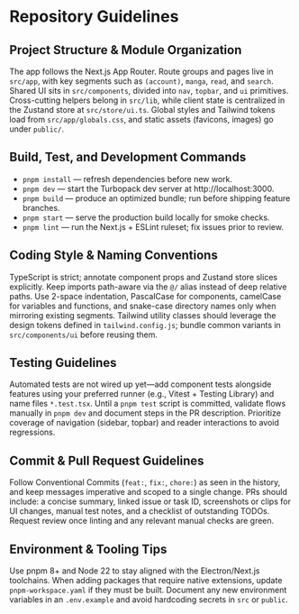 # Repository Guidelines

## Project Structure & Module Organization

The app follows the Next.js App Router. Route groups and pages live in `src/app`, with key segments such as `(account)`, `manga`, `read`, and `search`. Shared UI sits in `src/components`, divided into `nav`, `topbar`, and `ui` primitives. Cross-cutting helpers belong in `src/lib`, while client state is centralized in the Zustand store at `src/store/ui.ts`. Global styles and Tailwind tokens load from `src/app/globals.css`, and static assets (favicons, images) go under `public/`.

## Build, Test, and Development Commands

- `pnpm install` — refresh dependencies before new work.
- `pnpm dev` — start the Turbopack dev server at http://localhost:3000.
- `pnpm build` — produce an optimized bundle; run before shipping feature branches.
- `pnpm start` — serve the production build locally for smoke checks.
- `pnpm lint` — run the Next.js + ESLint ruleset; fix issues prior to review.

## Coding Style & Naming Conventions

TypeScript is strict; annotate component props and Zustand store slices explicitly. Keep imports path-aware via the `@/` alias instead of deep relative paths. Use 2-space indentation, PascalCase for components, camelCase for variables and functions, and snake-case directory names only when mirroring existing segments. Tailwind utility classes should leverage the design tokens defined in `tailwind.config.js`; bundle common variants in `src/components/ui` before reusing them.

## Testing Guidelines

Automated tests are not wired up yet—add component tests alongside features using your preferred runner (e.g., Vitest + Testing Library) and name files `*.test.tsx`. Until a `pnpm test` script is committed, validate flows manually in `pnpm dev` and document steps in the PR description. Prioritize coverage of navigation (sidebar, topbar) and reader interactions to avoid regressions.

## Commit & Pull Request Guidelines

Follow Conventional Commits (`feat:`, `fix:`, `chore:`) as seen in the history, and keep messages imperative and scoped to a single change. PRs should include: a concise summary, linked issue or task ID, screenshots or clips for UI changes, manual test notes, and a checklist of outstanding TODOs. Request review once linting and any relevant manual checks are green.

## Environment & Tooling Tips

Use pnpm 8+ and Node 22 to stay aligned with the Electron/Next.js toolchains. When adding packages that require native extensions, update `pnpm-workspace.yaml` if they must be built. Document any new environment variables in an `.env.example` and avoid hardcoding secrets in `src` or `public`.
